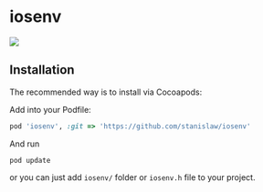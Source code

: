 # iosenv

![](https://raw.github.com/stanislaw/iosenv/master/iosenv.png)

## Installation

The recommended way is to install via Cocoapods:

Add into your Podfile:

```ruby
pod 'iosenv', :git => 'https://github.com/stanislaw/iosenv'
```

And run 

```
pod update
```

or you can just add `iosenv/` folder or `iosenv.h` file to your project.
